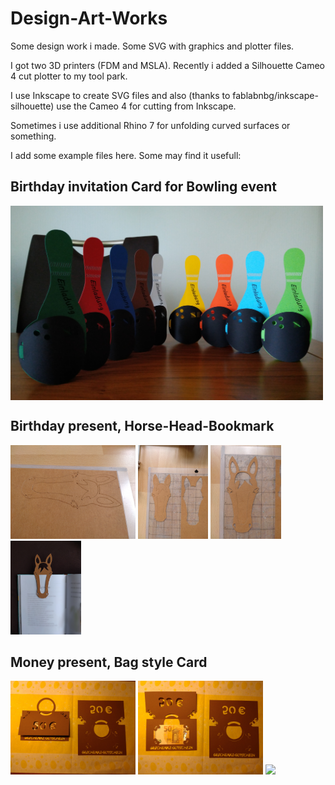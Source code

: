 # Design-Art-Works
Some design work i made. Some SVG with graphics and plotter files.

I got two 3D printers (FDM and MSLA). Recently i added a Silhouette Cameo 4 cut plotter to my tool park.

I use Inkscape to create SVG files and also (thanks to fablabnbg/inkscape-silhouette) use the Cameo 4 for cutting from Inkscape.

Sometimes i use additional Rhino 7 for unfolding curved surfaces or something.

I add some example files here. Some may find it usefull:

## Birthday invitation Card for Bowling event

<img src="Bowling.jpg" width="500" align="center"> 

## Birthday present, Horse-Head-Bookmark
<p align="left"> 
<img src="IMG_20230311_094118.jpg" height="150"> 
<img src="IMG_20230311_094206.jpg" height="150"> 
<img src="IMG_20230311_094519.jpg" height="150"> 
<img src="IMG_20230311_095243.jpg "height="150"> 
</p>

## Money present, Bag style Card
<p align="left"> 
<img src="IMG_20230326_210605.jpg" height="150"> 
<img src="IMG_20230326_210627.jpg" height="150"> 
<img src="IMG_20230326_210704.jpg" height="150"> 
</p>
